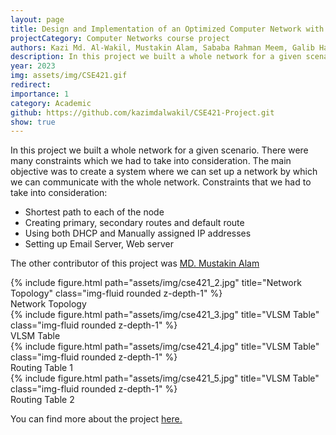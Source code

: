 ```yaml
---
layout: page
title: Design and Implementation of an Optimized Computer Network with Redundant Routing and Server Integration
projectCategory: Computer Networks course project
authors: Kazi Md. Al-Wakil, Mustakin Alam, Sababa Rahman Meem, Galib Hasan Mim
description: In this project we built a whole network for a given scenario. There were many constraints which we had to take into consideration. The main objective was to create a system where we can set up network by which we can communicate with the whole network given some constraints.
year: 2023
img: assets/img/CSE421.gif
redirect: 
importance: 1
category: Academic
github: https://github.com/kazimdalwakil/CSE421-Project.git
show: true
---
```


In this project we built a whole network for a given scenario. There were many constraints which we had to take into consideration. The main objective was to create a system where we can set up a network by which we can communicate with the whole network. Constraints that we had to take into consideration:
- Shortest path to each of the node
- Creating primary, secondary routes and default route
- Using both DHCP and Manually assigned IP addresses
- Setting up Email Server, Web server

The other contributor of this project was <a href="https://www.linkedin.com/in/mdmustakinalam/">MD. Mustakin Alam</a>

<div class="row">
    <div class="col-sm mt-3 mt-md-0">
        {% include figure.html path="assets/img/cse421_2.jpg" title="Network Topology" class="img-fluid rounded z-depth-1" %}
    </div>
</div>
<div class="caption">
    Network Topology
</div>

<div class="row">
    <div class="col-sm mt-3 mt-md-0">
        {% include figure.html path="assets/img/cse421_3.jpg" title="VLSM Table" class="img-fluid rounded z-depth-1" %}
    </div>
</div>
<div class="caption">
    VLSM Table
</div>

<div class="row">
    <div class="col-sm mt-3 mt-md-0">
        {% include figure.html path="assets/img/cse421_4.jpg" title="VLSM Table" class="img-fluid rounded z-depth-1" %}
    </div>
</div>
<div class="caption">
    Routing Table 1
</div>

<div class="row">
    <div class="col-sm mt-3 mt-md-0">
        {% include figure.html path="assets/img/cse421_5.jpg" title="VLSM Table" class="img-fluid rounded z-depth-1" %}
    </div>
</div>
<div class="caption">
    Routing Table 2
</div>

You can find more about the project <a href="https://github.com/kazimdalwakil/CSE421-Project.git">here.</a>
